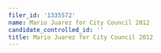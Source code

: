 ```yaml
---
filer_id: '1335572'
name: Mario Juarez for City Council 2012
candidate_controlled_id: ''
title: Mario Juarez for City Council 2012
---
```

